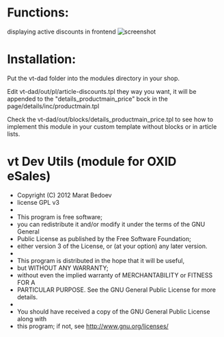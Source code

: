 Functions:
====================
displaying active discounts in frontend
![screenshot](https://raw.github.com/vanilla-thunder/vt-dad/master/screenshot.jpg)


Installation:
====================
Put the vt-dad folder into the modules directory in your shop.

Edit vt-dad/out/pl/article-discounts.tpl they way you want, it will be appended to the "details_productmain_price" bock in the page/details/inc/productmain.tpl

Check the vt-dad/out/blocks/details_productmain_price.tpl to see how to implement this module in your custom template without blocks or in article lists.


vt Dev Utils (module for OXID eSales)
====================
 * Copyright (C) 2012  Marat Bedoev
 * license GPL v3
 * 
 * This program is free software;
 * you can redistribute it and/or modify it under the terms of the GNU General
 * Public License as published by the Free Software Foundation;
 * either version 3 of the License, or (at your option) any later version.
 * 
 * This program is distributed in the hope that it will be useful,
 * but WITHOUT ANY WARRANTY;
 * without even the implied warranty of MERCHANTABILITY or FITNESS FOR A
 * PARTICULAR PURPOSE. See the GNU General Public License for more details.
 * 
 * You should have received a copy of the GNU General Public License along with
 * this program; if not, see <http://www.gnu.org/licenses/>
 